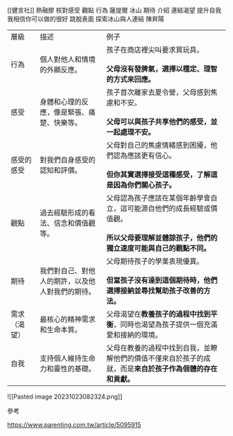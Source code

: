[[健言社]]
熱融膠 
核對感受 觀點 行為 
薩提爾
冰山
期待
介紹
連結渴望
提升自我 我相信你可以做的很好
跳脫表面 探索冰山與人連結
陳昇陽


|   |   |   |
|---|---|---|
|層級|描述|例子|
|行為|個人對他人和情境的外顯反應。|孩子在商店裡尖叫要求買玩具。<br><br>**父母沒有發脾氣，選擇以穩定、理智的方式來回應。**|
|感受|身體和心理的反應，像是緊張、痛楚、快樂等。|孩子首次離家去夏令營，父母感到焦慮和不安。<br><br>**父母可以與孩子共享他們的感受，並一起處理不安。**|
|感受的感受|對我們自身感受的認知和評價。|父母對自己的焦慮情緒感到困擾，他們認為應該更有信心。<br><br>**但你其實選擇接受這種感受，了解這是因為你們關心孩子。**|
|觀點|過去經驗形成的看法、信念和價值觀等。|父母認為孩子應該在某個年齡學會自立，這可能源自他們的成長經驗或價值觀。<br><br>**所以父母要理解並體諒孩子，他們的獨立速度可能與自己的觀點不同。**|
|期待|我們對自己、對他人的期許，以及他人對我們的期待。|父母期待孩子的學業表現優異。<br><br>**但當孩子沒有達到這個期待時，他們選擇接納並尋找幫助孩子改善的方法。**|
|需求（渴望）|最核心的精神需求和生命本質。|父母渴望在**教養孩子的過程中找到平衡**，同時也渴望為孩子提供一個充滿愛和接納的環境。|
|自我|支持個人維持生命力和靈性的基礎。|父母在教養的過程中找到自我，並瞭解他們的價值不僅來自於孩子的成就，而是**來自於孩子作為個體的存在和貢獻。**|

![[Pasted image 20231023082324.png]]

參考

https://www.parenting.com.tw/article/5095915